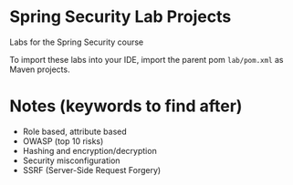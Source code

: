 # Spring Security Lab Projects

Labs for the Spring Security course

To import these labs into your IDE, import the parent pom `lab/pom.xml` as Maven projects.


# Notes (keywords to find after)

- Role based, attribute based
- OWASP (top 10 risks)
- Hashing and encryption/decryption
- Security misconfiguration
- SSRF (Server-Side Request Forgery)
